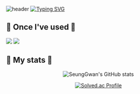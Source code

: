 ![header](https://capsule-render.vercel.app/api?type=waving&color=6994CDEE&text=&animation=twinkling&height=80)
[![Typing SVG](https://readme-typing-svg.demolab.com?font=Alkatra&weight=500&size=45&duration=3500&pause=3&color=6994CDEE&center=false&vCenter=false&multiline=true&repeat=true&width=1000&height=100&lines=Welcome+to+SeungGwan's+GitHub!👋)](https://git.io/typing-svg)

## 🔨 Once I've used 🔨
<a href="https://simpleicons.org" target="_blank"><img src="https://img.shields.io/badge/Spring-6DB33F?style=flat&logo=Spring&logoColor=white"/></a>
<a href="https://simpleicons.org" target="_blank"><img src="https://img.shields.io/badge/C++-00599C?style=flat&logo=C%2B%2B&logoColor=white"/></a>

## 🏅 My stats 🏅
<div align="center">
  
![SeungGwan's GitHub stats](https://github-readme-stats.vercel.app/api?username=SeungGwan123&show_icons=true&theme=merko)

[![Solved.ac Profile](http://mazassumnida.wtf/api/v2/generate_badge?boj=skwan123)](https://solved.ac/skwan123)

</div>
